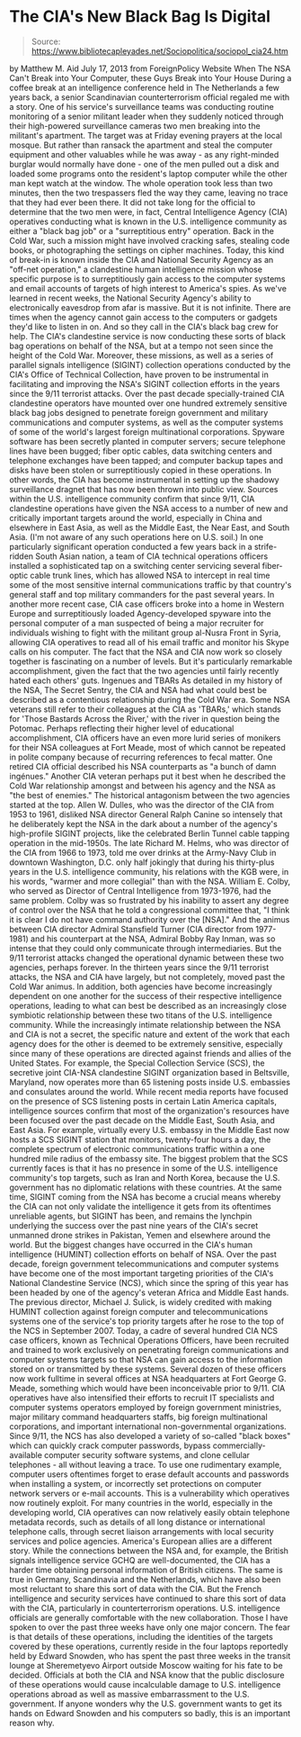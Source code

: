 # The CIA's New Black Bag Is Digital

> Source: https://www.bibliotecapleyades.net/Sociopolitica/sociopol_cia24.htm

by Matthew M. Aid
July 17, 2013
from
ForeignPolicy Website
When The NSA Can't Break into Your
Computer,
these Guys Break into Your House
During a coffee break at an intelligence
conference held in The Netherlands a few years back, a senior Scandinavian
counterterrorism official regaled me with a story.
One of his service's surveillance teams was
conducting routine monitoring of a senior militant leader when they suddenly
noticed through their high-powered surveillance cameras two men breaking
into the militant's apartment. The target was at Friday evening prayers at
the local mosque.
But rather than ransack the apartment and steal
the computer equipment and other valuables while he was away - as any
right-minded burglar would normally have done - one of the men pulled out a
disk and loaded some programs onto the resident's laptop computer while the
other man kept watch at the window.
The whole operation took less than two minutes,
then the two trespassers fled the way they came, leaving no trace that they
had ever been there.
It did not take long for the official to
determine that the two men were, in fact,
Central Intelligence Agency (CIA)
operatives conducting what is known in the U.S. intelligence community as
either a "black bag job" or a "surreptitious entry" operation.
Back
in the Cold War, such a mission might have involved cracking safes, stealing
code books, or photographing the settings on cipher machines.
Today, this kind of break-in is known inside the
CIA and National Security Agency as an "off-net operation," a clandestine
human intelligence mission whose specific purpose is to surreptitiously gain
access to the computer systems and email accounts of targets of high
interest to America's spies.
As we've learned in recent weeks, the National
Security Agency's ability to electronically eavesdrop from afar
is massive. But it is not infinite. There are times when the agency
cannot gain access to the computers or gadgets they'd like to listen in on.
And so they call in the CIA's black bag crew for help.
The CIA's clandestine service is now conducting
these sorts of black bag operations on behalf of the NSA, but at a tempo not
seen since the height of the Cold War.
Moreover, these missions, as well as
a series of parallel
signals intelligence (SIGINT) collection operations conducted by the
CIA's Office of Technical Collection, have proven to be instrumental in
facilitating and improving the NSA's SIGINT collection efforts in the years
since the 9/11 terrorist attacks.
Over the past decade specially-trained CIA
clandestine operators have mounted over one hundred extremely sensitive
black bag jobs designed to penetrate foreign government and military
communications and computer systems, as well as the computer systems of some
of the world's largest foreign multinational corporations.
Spyware software
has been secretly planted in computer servers; secure telephone lines have
been bugged; fiber optic cables, data switching centers and telephone
exchanges have been tapped; and computer backup tapes and disks have been
stolen or surreptitiously copied in these operations.
In other words, the CIA has become instrumental
in setting up the shadowy surveillance dragnet that has now been thrown into
public view.
Sources within the U.S. intelligence community confirm that
since 9/11, CIA clandestine operations have given the NSA access to a number
of new and critically important targets around the world, especially in
China and elsewhere in East Asia, as well as the Middle East, the Near East,
and South Asia. (I'm not aware of any such operations here on U.S. soil.)
In
one particularly significant operation conducted a few years back in a
strife-ridden South Asian nation, a team of CIA technical operations
officers installed a sophisticated tap on a switching center servicing
several fiber-optic cable trunk lines, which has allowed NSA to intercept in
real time some of the most sensitive internal communications traffic by that
country's general staff and top military commanders for the past several
years.
In another more recent case, CIA case officers broke into a home in
Western Europe and surreptitiously loaded Agency-developed spyware into the
personal computer of a man suspected of being a major recruiter for
individuals wishing to fight with the militant group al-Nusra Front in
Syria, allowing CIA operatives to read all of his email traffic and monitor
his Skype calls on his computer.
The fact that the NSA and CIA now work so
closely together is fascinating on a number of levels. But it's particularly
remarkable accomplishment, given the fact that the two agencies until fairly
recently hated each others' guts.
Ingenues and TBARs
As detailed in my history of the NSA,
The Secret Sentry, the CIA and NSA had what could best be
described as a contentious relationship during the Cold War era.
Some NSA
veterans still refer to their colleagues at the CIA as 'TBARs,' which stands
for 'Those Bastards Across the River,' with the river in question being the
Potomac.
Perhaps reflecting their higher level of educational
accomplishment, CIA officers have an even more lurid series of monikers for
their NSA colleagues at Fort Meade, most of which cannot be repeated in
polite company because of recurring references to fecal matter.
One retired
CIA official described his NSA counterparts as "a bunch of damn
ingénues."
Another CIA veteran perhaps put it best when he described the Cold War
relationship amongst and between his agency and the NSA as "the best of
enemies."
The historical antagonism between the two
agencies started at the top.
Allen W. Dulles, who was the director of the
CIA from 1953 to 1961, disliked NSA director General Ralph Canine so
intensely that he deliberately kept the NSA in the dark about a number of
the agency's high-profile SIGINT projects, like the celebrated
Berlin Tunnel cable tapping operation in the mid-1950s.
The late Richard
M. Helms, who was director of the CIA from 1966 to 1973, told me over drinks
at the Army-Navy Club in downtown Washington, D.C. only half jokingly that
during his thirty-plus years in the U.S. intelligence community, his
relations with the KGB were, in his words,
"warmer and more collegial" than
with the NSA.
William E. Colby, who served as Director of Central
Intelligence from 1973-1976, had the same problem.
Colby was so frustrated
by his inability to assert any degree of control over the NSA that he told a
congressional committee that,
"I think it is clear I do not have command
authority over the [NSA]."
And the animus between CIA director Admiral Stansfield Turner (CIA director from 1977-1981) and his counterpart at the NSA, Admiral
Bobby Ray Inman, was so intense that they could only
communicate through intermediaries.
But
the 9/11 terrorist attacks changed the
operational dynamic between these two agencies, perhaps forever. In the
thirteen years since the 9/11 terrorist attacks, the NSA and CIA have
largely, but not completely, moved past the Cold War animus.
In addition,
both agencies have become increasingly dependent on one another for the
success of their respective intelligence operations, leading to what can
best be described as an increasingly close symbiotic relationship between
these two titans of the U.S. intelligence community.
While the increasingly intimate relationship
between the NSA and CIA is not a secret, the specific nature and extent of
the work that each agency does for the other is deemed to be extremely
sensitive, especially since many of these operations are directed against
friends and allies of the United States.
For example, the Special Collection
Service (SCS), the secretive joint CIA-NSA clandestine
SIGINT organization
based in Beltsville, Maryland, now operates more than 65 listening posts
inside U.S. embassies and consulates around the world.
While recent media
reports have focused on the presence of SCS listening posts in certain Latin
America capitals, intelligence sources confirm that most of the
organization's resources have been focused over the past decade on the
Middle East, South Asia, and East Asia.
For example, virtually every U.S.
embassy in the Middle East now hosts a SCS SIGINT station that monitors,
twenty-four hours a day, the complete spectrum of electronic communications
traffic within a one hundred mile radius of the embassy site.
The biggest
problem that the SCS currently faces is that it has no presence in some of
the U.S. intelligence community's top targets, such as Iran and North Korea,
because the U.S. government has no diplomatic relations with these
countries.
At the same time, SIGINT coming from the NSA has
become a crucial means whereby the CIA can not only validate the
intelligence it gets from its oftentimes unreliable agents, but SIGINT has
been, and remains the lynchpin underlying the success over the past nine
years of the CIA's secret unmanned drone strikes in Pakistan, Yemen and
elsewhere around the world.
But the biggest changes have occurred in the
CIA's human intelligence (HUMINT) collection efforts on behalf of NSA.
Over
the past decade, foreign government telecommunications and computer systems
have become one of the most important targeting priorities of the CIA's
National Clandestine Service (NCS), which since the spring of this year has
been headed by one of the agency's veteran Africa and Middle East hands.
The
previous director, Michael J. Sulick, is widely credited with making HUMINT
collection against foreign computer and telecommunications systems one of
the service's top priority targets after he rose to the top of the NCS in
September 2007.
Today, a cadre of several hundred CIA NCS case
officers, known as Technical Operations Officers, have been recruited and
trained to work exclusively on penetrating foreign communications and
computer systems targets so that NSA can gain access to the information
stored on or transmitted by these systems.
Several dozen of these officers
now work fulltime in several offices at NSA headquarters at Fort George G.
Meade, something which would have been inconceivable prior to 9/11.
CIA operatives have also intensified their
efforts to recruit IT specialists and computer systems operators employed by
foreign government ministries, major military command headquarters staffs,
big foreign multinational corporations, and important international
non-governmental organizations.
Since 9/11, the NCS has also developed a variety
of so-called "black boxes" which can quickly crack computer passwords,
bypass commercially-available computer security software systems, and clone
cellular telephones - all without leaving a trace.
To use one rudimentary
example, computer users oftentimes forget to erase default accounts and
passwords when installing a system, or incorrectly set protections on
computer network servers or e-mail accounts. This is a vulnerability which
operatives now routinely exploit.
For many countries in the world, especially in
the developing world, CIA operatives can now relatively easily obtain
telephone metadata records, such as details of all long distance or
international telephone calls, through secret liaison arrangements with
local security services and police agencies.
America's European allies are a different story.
While the connections between the NSA and, for example, the British signals
intelligence service GCHQ are well-documented, the CIA has a harder time
obtaining personal information of British citizens.
The same is true in
Germany, Scandinavia and the Netherlands, which have also been most
reluctant to share this sort of data with the CIA.
But the French
intelligence and security services have continued to share this sort of data
with the CIA, particularly in counterterrorism operations. U.S. intelligence officials are generally
comfortable with the new collaboration.
Those I have spoken to over the past
three weeks have only one major concern.
The fear is that details of these
operations, including the identities of the targets covered by these
operations, currently reside in the four laptops reportedly held by Edward
Snowden, who has spent the past three weeks in the transit lounge at Sheremetyevo Airport outside Moscow waiting for his fate to be decided.
Officials at both the CIA and NSA know that the public disclosure of these
operations would cause incalculable damage to U.S. intelligence operations
abroad as well as massive embarrassment to the U.S. government.
If anyone
wonders why the U.S. government wants to get its hands on Edward Snowden and
his computers so badly, this is an important reason why.
